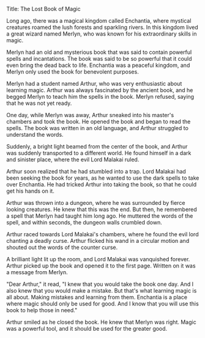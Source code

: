 Title: The Lost Book of Magic

Long ago, there was a magical kingdom called Enchantia, where mystical creatures roamed the lush forests and sparkling rivers. In this kingdom lived a great wizard named Merlyn, who was known for his extraordinary skills in magic.

Merlyn had an old and mysterious book that was said to contain powerful spells and incantations. The book was said to be so powerful that it could even bring the dead back to life. Enchantia was a peaceful kingdom, and Merlyn only used the book for benevolent purposes.

Merlyn had a student named Arthur, who was very enthusiastic about learning magic. Arthur was always fascinated by the ancient book, and he begged Merlyn to teach him the spells in the book. Merlyn refused, saying that he was not yet ready.

One day, while Merlyn was away, Arthur sneaked into his master's chambers and took the book. He opened the book and began to read the spells. The book was written in an old language, and Arthur struggled to understand the words.

Suddenly, a bright light beamed from the center of the book, and Arthur was suddenly transported to a different world. He found himself in a dark and sinister place, where the evil Lord Malakai ruled.

Arthur soon realized that he had stumbled into a trap. Lord Malakai had been seeking the book for years, as he wanted to use the dark spells to take over Enchantia. He had tricked Arthur into taking the book, so that he could get his hands on it.

Arthur was thrown into a dungeon, where he was surrounded by fierce looking creatures. He knew that this was the end. But then, he remembered a spell that Merlyn had taught him long ago. He muttered the words of the spell, and within seconds, the dungeon walls crumbled down.

Arthur raced towards Lord Malakai's chambers, where he found the evil lord chanting a deadly curse. Arthur flicked his wand in a circular motion and shouted out the words of the counter curse.

A brilliant light lit up the room, and Lord Malakai was vanquished forever. Arthur picked up the book and opened it to the first page. Written on it was a message from Merlyn.

"Dear Arthur," it read, "I knew that you would take the book one day. And I also knew that you would make a mistake. But that's what learning magic is all about. Making mistakes and learning from them. Enchantia is a place where magic should only be used for good. And I know that you will use this book to help those in need."

Arthur smiled as he closed the book. He knew that Merlyn was right. Magic was a powerful tool, and it should be used for the greater good.